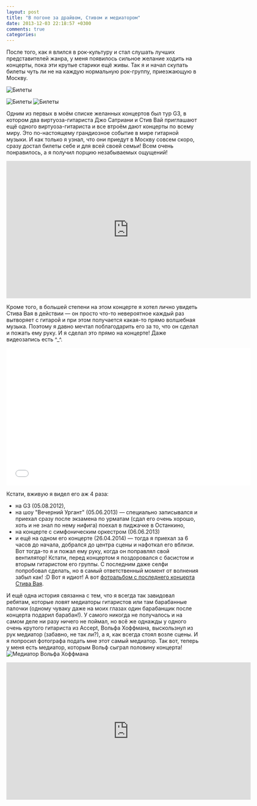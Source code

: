 ```yaml
---
layout: post
title: "В погоне за драйвом, Стивом и медиатором"
date: 2013-12-03 22:18:57 +0300
comments: true
categories:
---
```


После того, как я влился в рок-культуру и стал слушать лучших представителей жанра, у меня появилось сильное желание ходить на концерты, пока эти крутые старики ещё живы.
Так я и начал скупать билеты чуть ли не на каждую нормальную рок-группу, приезжающую в Москву.

![Билеты](https://pp.userapi.com/c841130/v841130920/417db/aeY-kO0pXFs.jpg)
<!-- more -->
![Билеты](https://pp.userapi.com/c419923/v419923643/ae49/RvAjJCpEork.jpg)
![Билеты](https://pp.userapi.com/c309731/v309731643/a590/F6F_dytcmgY.jpg)

Одним из первых в моём списке желанных концертов был тур G3, в котором два виртуоза-гитариста Джо Сатриани и Стив Вай приглашают ещё одного виртуоза-гитариста и все втроём дают концерты по всему миру.
Это по-настоящему грандиозное событие в мире гитарной музыки.
И как только я узнал, что они приедут в Москву совсем скоро, сразу достал билеты себе и для всей своей семьи!
Всем очень понравилось, а я получил порцию незабываемых ощущений!

<iframe width="640" height="360" src="https://www.youtube.com/embed/yY1yZXmiVn4" frameborder="0" allowfullscreen></iframe>

Кроме того, в большей степени на этом концерте я хотел лично увидеть Стива Вая в действии — он просто что-то невероятное каждый раз вытворяет с гитарой и при этом получается какая-то прямо волшебная музыка.
Поэтому я давно мечтал поблагодарить его за то, что он сделал и пожать ему руку.
И я сделал это прямо на концерте! Даже видеозапись есть ^_^.

<iframe src="//vk.com/video_ext.php?oid=11722643&id=168487554&hash=daf4c3ff44da96a9&hd=1" width="640" height="360" frameborder="0" allowfullscreen></iframe>

Кстати, вживую я видел его аж 4 раза:

- на G3 (05.08.2012),
- на шоу "Вечерний Ургант" (05.06.2013) — специально записывался и приехал сразу после экзамена по урматам (сдал его очень хорошо, хоть и не знал по нему нифига) поехал в пиджачке в Останкино,
- на концерте с симфоническим оркестром (06.06.2013)
- и ещё на одном его концерте (26.04.2014) — тогда я приехал за 6 часов до начала, добрался до центра сцены и нафоткал его вблизи.
Вот тогда-то я и пожал ему руку, когда он поправлял свой вентилятор!
Кстати, перед концертом я поздоровался с басистом и вторым гитаристом его группы. С последним даже селфи попробовал сделать, но в самый ответственный момент от волнения забыл как! :D Вот я идиот!
А вот [фотоальбом с последнего концерта Стива Вая](https://vk.com/album11722643_193858749).

И ещё одна история связанна с тем, что я всегда так завидовал ребятам, которые ловят медиаторы гитаристов или там барабанные палочки (одному чуваку даже на моих глазах один барабанщик после концерта подарил барабан!).
У самого никогда не получалось и на самом деле ни разу ничего не поймал, но всё же однажды у одного очень крутого гитариста из Accept, Вольфа Хоффмана, выскользнул из рук медиатор (забавно, не так ли?), а я, как всегда стоял возле сцены.
И я попросил фотографа подать мне этот самый медиатор.
Так вот, теперь у меня есть медиатор, которым Вольф сыграл половину концерта!
![Медиатор Вольфа Хоффмана](https://pp.userapi.com/c417430/v417430643/abf4/tSsXAmzuzx4.jpg)

<iframe width="640" height="360" src="https://www.youtube.com/embed/vGIEAjGCSPI" frameborder="0" allowfullscreen></iframe>
